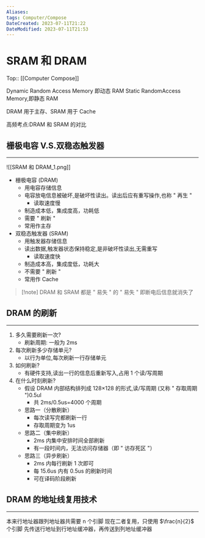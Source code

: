 ```yaml
---
Aliases: 
tags: Computer/Compose 
DateCreated: 2023-07-11T21:22
DateModified: 2023-07-11T21:53
---
```

# SRAM 和 DRAM
Top:: [[Computer Compose]]

Dynamic Random Access Memory 即动态 RAM
Static RandomAccess Memory,即静态 RAM

DRAM 用于主存、SRAM 用于 Cache

高频考点:DRAM 和 SRAM 的对比

## 栅极电容 V.S.双稳态触发器
---
![[SRAM 和 DRAM_1.png]]

- 栅极电容 (DRAM)
	- 用电容存储信息
	- 电容放电信息被破坏,是破坏性读出。读出后应有重写操作,也称 " 再生 "
		- 读取速度慢
	- 制造成本低，集成度高，功耗低
	- 需要 " 刷新 "
	- 常用作主存
- 双稳态触发器 (SRAM)
	- 用触发器存储信息
	- 读出数据,触发器状态保持稳定,是非破坏性读出,无需重写
		- 读取速度快
	- 制造成本高，集成度低，功耗大
	- 不需要 " 刷新 "
	- 常用作 Cache

> [!note] DRAM 和 SRAM 都是 " 易失 " 的
> " 易失 " 即断电后信息就消失了

## DRAM 的刷新
---
1. 多久需要刷新一次?
	- 刷新周期: 一般为 2ms
2. 每次刷新多少存储单元?
	- 以行为单位,每次刷新一行存储单元
3. 如何刷新?
	- 有硬件支持,读出一行的信息后重新写入,占用 1 个读/写周期
4. 在什么时刻刷新?
	- 假设 DRAM 内部结构排列成 128×128 的形式,读/写周期 (又称 " 存取周期 ")0.5uI
		- 共 2ms/0.5us=4000 个周期
	- 思路一（分散刷新）
		- 每次读写完都刷新一行
		- 存取周期变为 1us
	- 思路二（集中刷新）
		- 2ms 内集中安排时间全部刷新
		- 有一段时间内，无法访问存储器（即 " 访存死区 "）
	- 思路三（异步刷新）
		- 2ms 内每行刷新 1 次即可
		- 每 15.6us 内有 0.5us 的刷新时间
		- 可在译码阶段刷新

## DRAM 的地址线复用技术
---
本来行地址器跟列地址器共需要 n 个引脚
现在二者复用，只使用 $\frac{n}{2}$ 个引脚
先传送行地址到行地址缓冲器，再传送到列地址缓冲器
